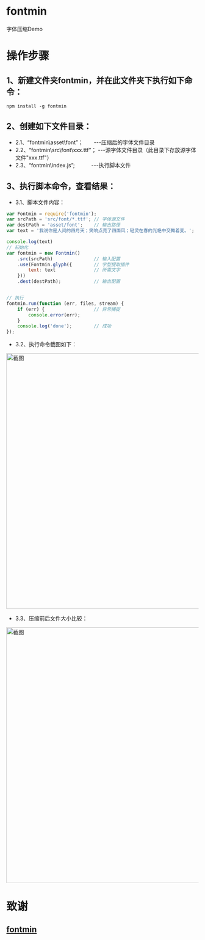 # fontmin
字体压缩Demo

# 操作步骤

## 1、新建文件夹fontmin，并在此文件夹下执行如下命令：
```shell
npm install -g fontmin
```
## 2、创建如下文件目录：
-  2.1、“fontmin\asset\font”；        ---压缩后的字体文件目录
-  2.2、“fontmin\src\font\xxx.ttf”；  ---源字体文件目录（此目录下存放源字体文件"xxx.ttf"）
-  2.3、“fontmin\index.js”;           ---执行脚本文件

## 3、执行脚本命令，查看结果：


- 3.1、脚本文件内容：
```javascript
var Fontmin = require('fontmin');
var srcPath = 'src/font/*.ttf'; // 字体源文件
var destPath = 'asset/font';    // 输出路径
var text = '我说你是人间的四月天；笑响点亮了四面风；轻灵在春的光艳中交舞着变。';

console.log(text)
// 初始化
var fontmin = new Fontmin()
    .src(srcPath)               // 输入配置
    .use(Fontmin.glyph({        // 字型提取插件
        text: text              // 所需文字
    }))   
    .dest(destPath);            // 输出配置


// 执行
fontmin.run(function (err, files, stream) {
    if (err) {                  // 异常捕捉
        console.error(err);
    }
    console.log('done');        // 成功
});
```

- 3.2、执行命令截图如下：
<img alt="截图" width="670" src="https://github.com/Liuxiang66/fontmin/blob/master/img/01.png">

- 3.3、压缩前后文件大小比较：
<img alt="截图" width="670" src="https://github.com/Liuxiang66/fontmin/blob/master/img/02.png">



# 致谢

## <a href="https://github.com/ecomfe/fontmin">fontmin</a>





